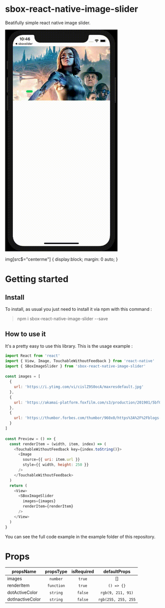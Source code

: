 # sbox-react-native-image-slider
Beatifully simple react native image slider.

![](sbox-react-native-image-slider-preview.gif?style=centerme)

img[src$="centerme"] {
  display:block;
  margin: 0 auto;
}

# Getting started
## Install
To install, as usual you just need to install it via npm with this command :
> npm i sbox-react-native-image-slider --save

## How to use it
It's a pretty easy to use this library. This is the usage example :
```javascript
import React from 'react'
import { View, Image, TouchableWithoutFeedback } from 'react-native'
import { SBoxImageSlider } from 'sbox-react-native-image-slider'

const images = [
  {
    url: 'https://i.ytimg.com/vi/cislZ9S0ocA/maxresdefault.jpg'
  },
  {
    url: 'https://akamai-platform.foxfilm.com/s3/production/201901/5bf0b05c3cc2553fda6dff24458741c29ab0b13e.jpg'
  },
  {
    url: 'https://thumbor.forbes.com/thumbor/960x0/https%3A%2F%2Fblogs-images.forbes.com%2Fscottmendelson%2Ffiles%2F2019%2F01%2Fdownload-1-1200x675.jpg'
  }
]

const Preview = () => {
  const renderItem = (width, item, index) => (
    <TouchableWithoutFeedback key={index.toString()}>
      <Image
        source={{ uri: item.url }}
        style={{ width, height: 250 }}
      />
    </TouchableWithoutFeedback>
  )
  return (
    <View>
      <SBoxImageSlider
        images={images}
        renderItem={renderItem}
      />
    </View>
  )
}
```
You can see the full code example in the example folder of this repository.

# Props
| propsName | propsType | isRequired | defaultProps |
| --------- | :-------: | :--------: | :----------: |
| images | `number` | `true` | [] |
| renderItem | `function` | `true` | `() => {}` |
| dotActiveColor | `string` | `false` | `rgb(9, 211, 91)` |
| dotInactiveColor | `string` | `false` | `rgb(255, 255, 255` |

